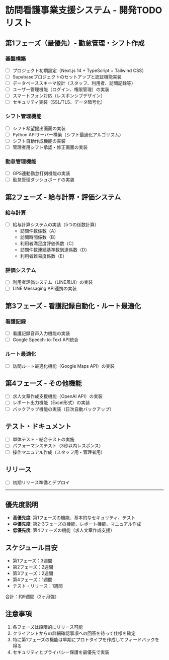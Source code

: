 # 訪問看護事業支援システム - 開発TODOリスト

## 第1フェーズ（最優先）- 勤怠管理・シフト作成
### 基盤構築
- [ ] プロジェクト初期設定（Next.js 14 + TypeScript + Tailwind CSS）
- [ ] Supabaseプロジェクトのセットアップと認証機能実装
- [ ] データベーススキーマ設計（スタッフ、利用者、訪問記録等）
- [ ] ユーザー管理機能（ログイン、権限管理）の実装
- [ ] スマートフォン対応（レスポンシブデザイン）
- [ ] セキュリティ実装（SSL/TLS、データ暗号化）

### シフト管理機能
- [ ] シフト希望提出画面の実装
- [ ] Python APIサーバー構築（シフト最適化アルゴリズム）
- [ ] シフト自動作成機能の実装
- [ ] 管理者用シフト承認・修正画面の実装

### 勤怠管理機能
- [ ] GPS連動勤怠打刻機能の実装
- [ ] 勤怠管理ダッシュボードの実装

## 第2フェーズ - 給与計算・評価システム
### 給与計算
- [ ] 給与計算システムの実装（5つの係数計算）
  - 訪問件数係数（A）
  - 訪問時間係数（B）
  - 利用者満足度評価係数（C）
  - 訪問件数連続基準数到達係数（D）
  - 利用者難易度係数（E）

### 評価システム
- [ ] 利用者評価システム（LINE風UI）の実装
- [ ] LINE Messaging API連携の実装

## 第3フェーズ - 看護記録自動化・ルート最適化
### 看護記録
- [ ] 看護記録音声入力機能の実装
- [ ] Google Speech-to-Text API統合

### ルート最適化
- [ ] 訪問ルート最適化機能（Google Maps API）の実装

## 第4フェーズ - その他機能
- [ ] 求人文章作成支援機能（OpenAI API）の実装
- [ ] レポート出力機能（Excel形式）の実装
- [ ] バックアップ機能の実装（日次自動バックアップ）

## テスト・ドキュメント
- [ ] 単体テスト・結合テストの実施
- [ ] パフォーマンステスト（3秒以内レスポンス）
- [ ] 操作マニュアル作成（スタッフ用・管理者用）

## リリース
- [ ] 初期リリース準備とデプロイ

---

## 優先度説明
- **高優先度**: 第1フェーズの機能、基本的なセキュリティ、テスト
- **中優先度**: 第2-3フェーズの機能、レポート機能、マニュアル作成
- **低優先度**: 第4フェーズの機能（求人文章作成支援）

## スケジュール目安
- 第1フェーズ：3週間
- 第2フェーズ：2週間
- 第3フェーズ：2週間
- 第4フェーズ：1週間
- テスト・リリース：1週間

合計：約9週間（2ヶ月強）

## 注意事項
1. 各フェーズは段階的にリリース可能
2. クライアントからの詳細確認事項への回答を待って仕様を確定
3. 特に第1フェーズの機能は早期にプロトタイプを作成してフィードバックを得る
4. セキュリティとプライバシー保護を最優先で実装